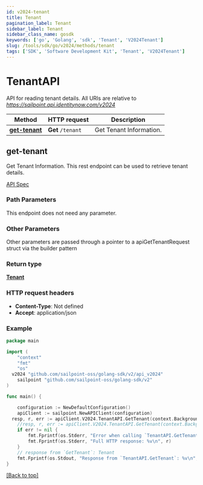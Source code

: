 ```yaml
---
id: v2024-tenant
title: Tenant
pagination_label: Tenant
sidebar_label: Tenant
sidebar_class_name: gosdk
keywords: ['go', 'Golang', 'sdk', 'Tenant', 'V2024Tenant'] 
slug: /tools/sdk/go/v2024/methods/tenant
tags: ['SDK', 'Software Development Kit', 'Tenant', 'V2024Tenant']
---
```


# TenantAPI
  API for reading tenant details. 
All URIs are relative to *https://sailpoint.api.identitynow.com/v2024*

Method | HTTP request | Description
------------- | ------------- | -------------
[**get-tenant**](#get-tenant) | **Get** `/tenant` | Get Tenant Information.


## get-tenant
Get Tenant Information.
This rest endpoint can be used to retrieve tenant details.

[API Spec](https://developer.sailpoint.com/docs/api/v2024/get-tenant)

### Path Parameters

This endpoint does not need any parameter.

### Other Parameters

Other parameters are passed through a pointer to a apiGetTenantRequest struct via the builder pattern


### Return type

[**Tenant**](../models/tenant)

### HTTP request headers

- **Content-Type**: Not defined
- **Accept**: application/json

### Example

```go
package main

import (
	"context"
	"fmt"
	"os"
  v2024 "github.com/sailpoint-oss/golang-sdk/v2/api_v2024"
	sailpoint "github.com/sailpoint-oss/golang-sdk/v2"
)

func main() {

	configuration := NewDefaultConfiguration()
	apiClient := sailpoint.NewAPIClient(configuration)
  resp, r, err := apiClient.V2024.TenantAPI.GetTenant(context.Background()).Execute()
	//resp, r, err := apiClient.V2024.TenantAPI.GetTenant(context.Background()).Execute()
	if err != nil {
		fmt.Fprintf(os.Stderr, "Error when calling `TenantAPI.GetTenant``: %v\n", err)
		fmt.Fprintf(os.Stderr, "Full HTTP response: %v\n", r)
	}
	// response from `GetTenant`: Tenant
	fmt.Fprintf(os.Stdout, "Response from `TenantAPI.GetTenant`: %v\n", resp)
}
```

[[Back to top]](#)

